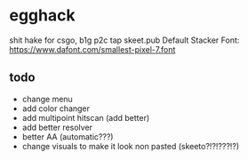 # egghack
shit hake for csgo, b1g p2c tap skeet.pub
Default Stacker Font: https://www.dafont.com/smallest-pixel-7.font

## todo
* change menu
* add color changer
* add multipoint hitscan (add better)
* add better resolver
* better AA (automatic???)
* change visuals to make it look non pasted (skeeto?!?!???!?)
